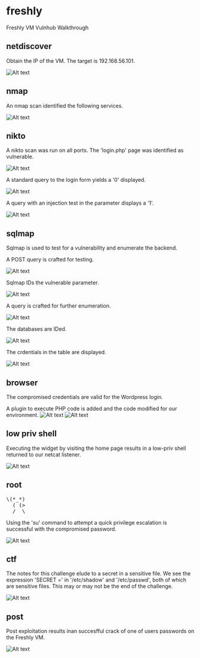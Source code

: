 # freshly
Freshly VM Vulnhub Walkthrough


## netdiscover

Obtain the IP of the VM. The target is 192.168.56.101.

![Alt text](./netdiscover.png?raw=true)


## nmap

An nmap scan identified the following services.

![Alt text](./nmap.png?raw=true)


## nikto

A nikto scan was run on all ports. The 'login.php' page was identified as vulnerable.

![Alt text](./nikto.png?raw=true)

A standard query to the login form yields a '0' displayed.

![Alt text](./sqli_noinject.png?raw=true)

A query with an injection test in the parameter displays a '1'.

![Alt text](./sqli_inject.png?raw=true)


## sqlmap

Sqlmap is used to test for a vulnerability and enumerate the backend.

A POST query is crafted for testing.

![Alt text](./sqlmap1.png?raw=true)

Sqlmap IDs the vulnerable parameter.

![Alt text](./sqlmap_vuln.png?raw=true)

A query is crafted for further enumeration.

![Alt text](./sqlmap_enumdb.png?raw=true)

The databases are IDed.

![Alt text](./dbs.png?raw=true)

The crdentials in the table are displayed.

![Alt text](./creds.png?raw=true)


## browser

The compromised credentials are valid for the Wordpress login.

A plugin to execute PHP code is added and the code modified for our environment.
![Alt text](./add_plugin.png?raw=true)
![Alt text](./shellcode.png?raw=true)


## low priv shell

Executing the widget by visiting the home page results in a low-priv shell returned to our netcat listener.

![Alt text](./low-shell.png?raw=true)


## root

<pre>
\(*_*)
  ( (>
  /  \
</pre>

Using the 'su' command to attempt a quick privilege escalation is successful with the compromised password.

![Alt text](./root.png?raw=true)


## ctf

The notes for this challenge elude to a secret in a sensitive file. We see the expression 'SECRET =' in '/etc/shadow' and '/etc/passwd', both of which are sensitive files. This may or may not be the end of the challenge.

![Alt text](./ctf.png?raw=true)


## post

Post exploitation results inan succesfful crack of one of users passwords on the Freshly VM.

![Alt text](./crack.png?raw=true)
